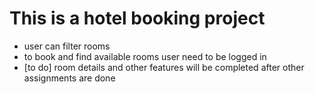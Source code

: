 # This is a hotel booking project

- user can filter rooms
- to book and find available rooms user need to be logged in
- [to do] room details and other features will be completed after other assignments are done
